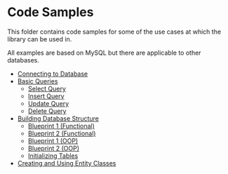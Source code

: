 # Code Samples

This folder contains code samples for some of the use cases at which the library can be used in.

All examples are based on MySQL but there are applicable to other databases.

* [Connecting to Database](connect-to-db.php)
* [Basic Queries](basicQueries)
  * [Select Query](basicQueries/select.php)
  * [Insert Query](basicQueries/insert.php)
  * [Update Query](basicQueries/update.php)
  * [Delete Query](basicQueries/delete.php)
* [Building Database Structure](createDatabase)
  * [Blueprint 1 (Functional)](createDatabase/user-information-table.php)
  * [Blueprint 2 (Functional)](createDatabase/user-bookmarks-table.php)
  * [Blueprint 1 (OOP)](createDatabase/UserInformationTable.php)
  * [Blueprint 2 (OOP)](createDatabase/UserBookmarksTable.php)
  * [Initializing Tables](createDatabase/create-database.php)
* [Creating and Using Entity Classes](createEntity) 

